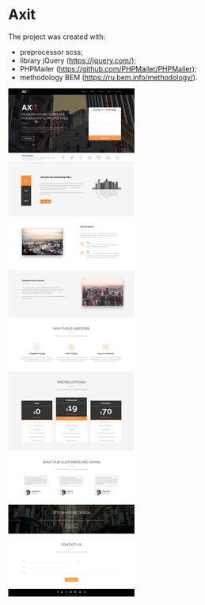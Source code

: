 # Axit

The project was created with:
+ preprocessor scss;
+ library jQuery (https://jquery.com/);
+ PHPMailer (https://github.com/PHPMailer/PHPMailer);
+ methodology BEM (https://ru.bem.info/methodology/).

![Project screenshot](https://github.com/darkus007/Axit/blob/master/Axit%20PSD.jpg)